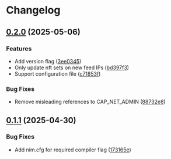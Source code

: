 # Changelog

## [0.2.0](https://github.com/cycneuramus/deceptimeed/compare/v0.1.1...v0.2.0) (2025-05-06)


### Features

* Add version flag ([3ee0345](https://github.com/cycneuramus/deceptimeed/commit/3ee0345ad817b976595639c60a3131057bc91561))
* Only update nft sets on new feed IPs ([bd397f3](https://github.com/cycneuramus/deceptimeed/commit/bd397f35800c02926f62d3d680ab7e00b77fe771))
* Support configuration file ([c71853f](https://github.com/cycneuramus/deceptimeed/commit/c71853f8aa0ab55e5f9a809bf7dbb61b2554e2a8))


### Bug Fixes

* Remove misleading references to CAP_NET_ADMIN ([88732e8](https://github.com/cycneuramus/deceptimeed/commit/88732e8a34755086ce32f82408c5d03a6a1b58c6))

## [0.1.1](https://github.com/cycneuramus/deceptimeed/compare/v0.1.0...v0.1.1) (2025-04-30)


### Bug Fixes

* Add nim.cfg for required compiler flag ([173165e](https://github.com/cycneuramus/deceptimeed/commit/173165e2bd885f7461a2c9f38dc8054b836b35a8))
